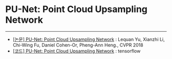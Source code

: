 # PU-Net: Point Cloud Upsampling Network
















---

- [[논문] PU-Net: Point Cloud Upsampling Network](https://arxiv.org/abs/1801.06761) : Lequan Yu, Xianzhi Li, Chi-Wing Fu, Daniel Cohen-Or, Pheng-Ann Heng., CVPR 2018
- [[코드] PU-Net: Point Cloud Upsampling Network](https://github.com/yulequan/PU-Net) : tensorflow
